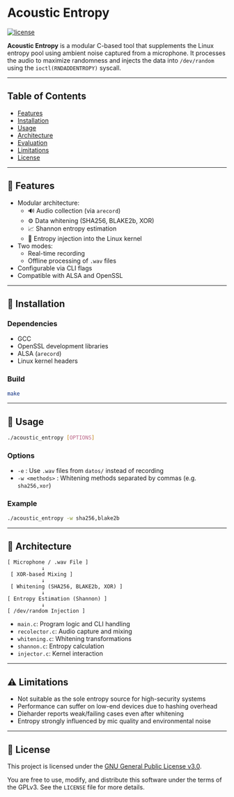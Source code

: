 # Acoustic Entropy

[![license](https://img.shields.io/github/license/alejandrocs3719/acoustic-entropy.svg)](https://github.com/alejandrocs3719/acoustic-entropy/blob/main/LICENSE)

**Acoustic Entropy** is a modular C-based tool that supplements the Linux entropy pool using ambient noise captured from a microphone. It processes the audio to maximize randomness and injects the data into `/dev/random` using the `ioctl(RNDADDENTROPY)` syscall.

---

## Table of Contents

- [Features](#features)
- [Installation](#installation)
- [Usage](#usage)
- [Architecture](#architecture)
- [Evaluation](#evaluation)
- [Limitations](#limitations)
- [License](#license)

---

## 🚀 Features

- Modular architecture:
  - 🔊 Audio collection (via `arecord`)
  - ⚙️ Data whitening (SHA256, BLAKE2b, XOR)
  - 📈 Shannon entropy estimation
  - 🧪 Entropy injection into the Linux kernel
- Two modes:
  - Real-time recording
  - Offline processing of `.wav` files
- Configurable via CLI flags
- Compatible with ALSA and OpenSSL

---

## 🔧 Installation

### Dependencies

- GCC
- OpenSSL development libraries
- ALSA (`arecord`)
- Linux kernel headers

### Build

```bash
make
```

---

## 🧭 Usage

```bash
./acoustic_entropy [OPTIONS]
```

### Options

- `-e` : Use `.wav` files from `datos/` instead of recording
- `-w <methods>` : Whitening methods separated by commas (e.g. `sha256,xor`)

### Example

```bash
./acoustic_entropy -w sha256,blake2b
```

---

## 🧱 Architecture

```
[ Microphone / .wav File ]
           ↓
 [ XOR-based Mixing ]
           ↓
 [ Whitening (SHA256, BLAKE2b, XOR) ]
           ↓
[ Entropy Estimation (Shannon) ]
           ↓
[ /dev/random Injection ]
```

- `main.c`: Program logic and CLI handling  
- `recolector.c`: Audio capture and mixing  
- `whitening.c`: Whitening transformations  
- `shannon.c`: Entropy calculation  
- `injector.c`: Kernel interaction

---

## ⚠️ Limitations

- Not suitable as the sole entropy source for high-security systems
- Performance can suffer on low-end devices due to hashing overhead
- Dieharder reports weak/failing cases even after whitening
- Entropy strongly influenced by mic quality and environmental noise

---

## 📄 License

This project is licensed under the [GNU General Public License v3.0](https://www.gnu.org/licenses/gpl-3.0.html).

You are free to use, modify, and distribute this software under the terms of the GPLv3. See the `LICENSE` file for more details.
